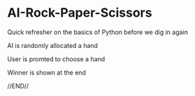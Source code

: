 # AI-Rock-Paper-Scissors
Quick refresher on the basics of Python before we dig in again

AI is randomly allocated a hand

User is promted to choose a hand

Winner is shown at the end

//END//
